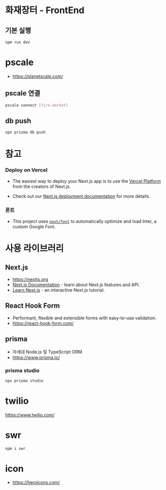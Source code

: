 # 화재장터 - FrontEnd

## 기본 실행

```bash
npm run dev
```

# pscale

- https://planetscale.com/

## pscale 연결

```bash
pscale connect [fire-market]
```

## db push

```bash
npx prisma db push
```

# 참고

### Deploy on Vercel

- The easiest way to deploy your Next.js app is to use the [Vercel Platform](https://vercel.com/new?utm_medium=default-template&filter=next.js&utm_source=create-next-app&utm_campaign=create-next-app-readme) from the creators of Next.js.

- Check out our [Next.js deployment documentation](https://nextjs.org/docs/deployment) for more details.

### 폰트

- This project uses [`next/font`](https://nextjs.org/docs/basic-features/font-optimization) to automatically optimize and load Inter, a custom Google Font.

# 사용 라이브러리

## Next.js

- https://nextjs.org
- [Next.js Documentation](https://nextjs.org/docs) - learn about Next.js features and API.
- [Learn Next.js](https://nextjs.org/learn) - an interactive Next.js tutorial.

## React Hook Form

- Performant, flexible and extensible forms with easy-to-use validation.
- https://react-hook-form.com/

## prisma

- 차세대 Node.js 및 TypeScript ORM
- https://www.prisma.io/

### prisma studio

```bash
npx prisma studio
```

# twilio

https://www.twilio.com/

# swr

```bash
npm i swr
```

# icon

- https://heroicons.com/
